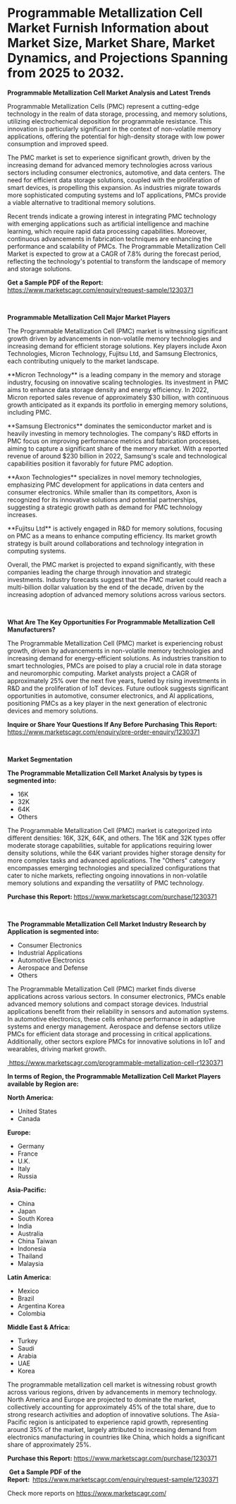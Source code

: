<p><h1>Programmable Metallization Cell Market Furnish Information about Market Size, Market Share, Market Dynamics, and Projections Spanning from 2025 to 2032.</h1></p><p><strong>Programmable Metallization Cell Market Analysis and Latest Trends</strong></p>
<p><p>Programmable Metallization Cells (PMC) represent a cutting-edge technology in the realm of data storage, processing, and memory solutions, utilizing electrochemical deposition for programmable resistance. This innovation is particularly significant in the context of non-volatile memory applications, offering the potential for high-density storage with low power consumption and improved speed.</p><p>The PMC market is set to experience significant growth, driven by the increasing demand for advanced memory technologies across various sectors including consumer electronics, automotive, and data centers. The need for efficient data storage solutions, coupled with the proliferation of smart devices, is propelling this expansion. As industries migrate towards more sophisticated computing systems and IoT applications, PMCs provide a viable alternative to traditional memory solutions.</p><p>Recent trends indicate a growing interest in integrating PMC technology with emerging applications such as artificial intelligence and machine learning, which require rapid data processing capabilities. Moreover, continuous advancements in fabrication techniques are enhancing the performance and scalability of PMCs. The Programmable Metallization Cell Market is expected to grow at a CAGR of 7.8% during the forecast period, reflecting the technology's potential to transform the landscape of memory and storage solutions.</p></p>
<p><strong>Get a Sample PDF of the Report:&nbsp;</strong> <a href="https://www.marketscagr.com/enquiry/request-sample/1230371?utm_campaign=2318&utm_medium=2&utm_source=Github&utm_content=ia&utm_term=10022025&utm_id=programmable-metallization-cell">https://www.marketscagr.com/enquiry/request-sample/1230371</a></p>
<p>&nbsp;</p>
<p><strong>Programmable Metallization Cell Major Market Players</strong></p>
<p><p>The Programmable Metallization Cell (PMC) market is witnessing significant growth driven by advancements in non-volatile memory technologies and increasing demand for efficient storage solutions. Key players include Axon Technologies, Micron Technology, Fujitsu Ltd, and Samsung Electronics, each contributing uniquely to the market landscape.</p><p>**Micron Technology** is a leading company in the memory and storage industry, focusing on innovative scaling technologies. Its investment in PMC aims to enhance data storage density and energy efficiency. In 2022, Micron reported sales revenue of approximately $30 billion, with continuous growth anticipated as it expands its portfolio in emerging memory solutions, including PMC.</p><p>**Samsung Electronics** dominates the semiconductor market and is heavily investing in memory technologies. The company's R&D efforts in PMC focus on improving performance metrics and fabrication processes, aiming to capture a significant share of the memory market. With a reported revenue of around $230 billion in 2022, Samsung's scale and technological capabilities position it favorably for future PMC adoption.</p><p>**Axon Technologies** specializes in novel memory technologies, emphasizing PMC development for applications in data centers and consumer electronics. While smaller than its competitors, Axon is recognized for its innovative solutions and potential partnerships, suggesting a strategic growth path as demand for PMC technology increases.</p><p>**Fujitsu Ltd** is actively engaged in R&D for memory solutions, focusing on PMC as a means to enhance computing efficiency. Its market growth strategy is built around collaborations and technology integration in computing systems.</p><p>Overall, the PMC market is projected to expand significantly, with these companies leading the charge through innovation and strategic investments. Industry forecasts suggest that the PMC market could reach a multi-billion dollar valuation by the end of the decade, driven by the increasing adoption of advanced memory solutions across various sectors.</p></p>
<p>&nbsp;</p>
<p><strong>What Are The Key Opportunities For Programmable Metallization Cell Manufacturers?</strong></p>
<p><p>The Programmable Metallization Cell (PMC) market is experiencing robust growth, driven by advancements in non-volatile memory technologies and increasing demand for energy-efficient solutions. As industries transition to smart technologies, PMCs are poised to play a crucial role in data storage and neuromorphic computing. Market analysts project a CAGR of approximately 25% over the next five years, fueled by rising investments in R&D and the proliferation of IoT devices. Future outlook suggests significant opportunities in automotive, consumer electronics, and AI applications, positioning PMCs as a key player in the next generation of electronic devices and memory solutions.</p></p>
<p><strong>Inquire or Share Your Questions If Any Before Purchasing This Report:</strong> <a href="https://www.marketscagr.com/enquiry/pre-order-enquiry/1230371?utm_campaign=2318&utm_medium=2&utm_source=Github&utm_content=ia&utm_term=10022025&utm_id=programmable-metallization-cell">https://www.marketscagr.com/enquiry/pre-order-enquiry/1230371</a></p>
<p>&nbsp;</p>
<p><strong>Market Segmentation</strong></p>
<p><strong>The Programmable Metallization Cell Market Analysis by types is segmented into:</strong></p>
<p><ul><li>16K</li><li>32K</li><li>64K</li><li>Others</li></ul></p>
<p><p>The Programmable Metallization Cell (PMC) market is categorized into different densities: 16K, 32K, 64K, and others. The 16K and 32K types offer moderate storage capabilities, suitable for applications requiring lower density solutions, while the 64K variant provides higher storage density for more complex tasks and advanced applications. The "Others" category encompasses emerging technologies and specialized configurations that cater to niche markets, reflecting ongoing innovations in non-volatile memory solutions and expanding the versatility of PMC technology.</p></p>
<p><strong>Purchase this Report:&nbsp;</strong><a href="https://www.marketscagr.com/purchase/1230371?utm_campaign=2318&utm_medium=2&utm_source=Github&utm_content=ia&utm_term=10022025&utm_id=programmable-metallization-cell">https://www.marketscagr.com/purchase/1230371</a></p>
<p>&nbsp;</p>
<p><strong>The Programmable Metallization Cell Market Industry Research by Application is segmented into:</strong></p>
<p><ul><li>Consumer Electronics</li><li>Industrial Applications</li><li>Automotive Electronics</li><li>Aerospace and Defense</li><li>Others</li></ul></p>
<p><p>The Programmable Metallization Cell (PMC) market finds diverse applications across various sectors. In consumer electronics, PMCs enable advanced memory solutions and compact storage devices. Industrial applications benefit from their reliability in sensors and automation systems. In automotive electronics, these cells enhance performance in adaptive systems and energy management. Aerospace and defense sectors utilize PMCs for efficient data storage and processing in critical applications. Additionally, other sectors explore PMCs for innovative solutions in IoT and wearables, driving market growth.</p></p>
<p><a href="https://www.marketscagr.com/programmable-metallization-cell-r1230371?utm_campaign=2318&utm_medium=2&utm_source=Github&utm_content=ia&utm_term=10022025&utm_id=programmable-metallization-cell">&nbsp;https://www.marketscagr.com/programmable-metallization-cell-r1230371</a></p>
<p><strong>In terms of Region, the Programmable Metallization Cell Market Players available by Region are:</strong></p>
<p>
    <p> <strong> North America: </strong>
        <ul>
            <li>United States</li>
            <li>Canada</li>
        </ul>
        </p> 
    <p> <strong> Europe: </strong>
        <ul>
            <li>Germany</li>
            <li>France</li>
            <li>U.K.</li>
            <li>Italy</li>
            <li>Russia</li>
        </ul>
        </p> 
    <p> <strong> Asia-Pacific: </strong>
        <ul>
            <li>China</li>
            <li>Japan</li>
            <li>South Korea</li>
            <li>India</li>
            <li>Australia</li>
            <li>China Taiwan</li>
            <li>Indonesia</li>
            <li>Thailand</li>
            <li>Malaysia</li>
        </ul>
        </p> 
    <p> <strong> Latin America: </strong>
        <ul>
            <li>Mexico</li>
            <li>Brazil</li>
            <li>Argentina Korea</li>
            <li>Colombia</li>
        </ul>
        </p> 
    <p> <strong> Middle East & Africa: </strong>
        <ul>
            <li>Turkey</li>
            <li>Saudi</li>
            <li>Arabia</li>
            <li>UAE</li>
            <li>Korea</li>
        </ul>
    </p>
    </p>
<p><p>The programmable metallization cell market is witnessing robust growth across various regions, driven by advancements in memory technology. North America and Europe are projected to dominate the market, collectively accounting for approximately 45% of the total share, due to strong research activities and adoption of innovative solutions. The Asia-Pacific region is anticipated to experience rapid growth, representing around 35% of the market, largely attributed to increasing demand from electronics manufacturing in countries like China, which holds a significant share of approximately 25%.</p></p>
<p><strong>Purchase this Report: </strong><a href="https://www.marketscagr.com/purchase/1230371?utm_campaign=2318&utm_medium=2&utm_source=Github&utm_content=ia&utm_term=10022025&utm_id=programmable-metallization-cell">https://www.marketscagr.com/purchase/1230371</a></p>
<p>&nbsp;<strong>Get a Sample PDF of the Report:&nbsp;&nbsp;</strong><a href="https://www.marketscagr.com/enquiry/request-sample/1230371?utm_campaign=2318&utm_medium=2&utm_source=Github&utm_content=ia&utm_term=10022025&utm_id=programmable-metallization-cell">https://www.marketscagr.com/enquiry/request-sample/1230371</a></p>
<p><strong></strong></p>
<p>Check more reports on <a href="https://www.marketscagr.com/?utm_campaign=2318&utm_medium=2&utm_source=Github&utm_content=ia&utm_term=10022025&utm_id=programmable-metallization-cell">https://www.marketscagr.com/</a></p>